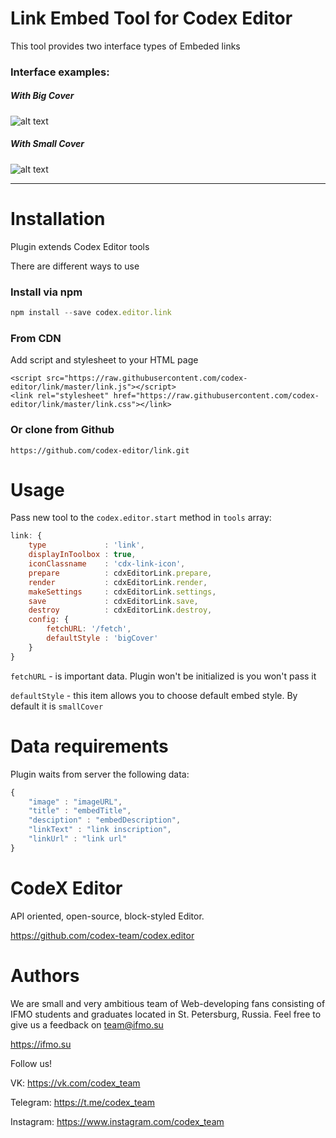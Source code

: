# Link Embed Tool for Codex Editor

This tool provides two interface types of Embeded links

### Interface examples:

##### With Big Cover
![alt text](http://i.imgur.com/OrFJb9q.png "Big cover")


##### With Small Cover
![alt text](http://i.imgur.com/NuAgQdM.png "Small cover")

---

# Installation

Plugin extends Codex Editor tools

There are different ways to use

### Install via npm

```javascript
npm install --save codex.editor.link
```

### From CDN

Add script and stylesheet to your HTML page

```
<script src="https://raw.githubusercontent.com/codex-editor/link/master/link.js"></script>
<link rel="stylesheet" href="https://raw.githubusercontent.com/codex-editor/link/master/link.css"></link>
```


### Or clone from Github

```
https://github.com/codex-editor/link.git
```

# Usage

Pass new tool to the ```codex.editor.start``` method in ```tools``` array:

```javascript
link: {
    type             : 'link',
    displayInToolbox : true,
    iconClassname    : 'cdx-link-icon',
    prepare          : cdxEditorLink.prepare,
    render           : cdxEditorLink.render,
    makeSettings     : cdxEditorLink.settings,
    save             : cdxEditorLink.save,
    destroy          : cdxEditorLink.destroy,
    config: {
        fetchURL: '/fetch',
        defaultStyle : 'bigCover'
    }
}
```

```fetchURL``` - is important data. Plugin won't be initialized is you won't pass it

```defaultStyle``` - this item allows you to choose default embed style. By default it is ```smallCover```

# Data requirements

Plugin waits from server the following data:

```javascript
{
    "image" : "imageURL",
    "title" : "embedTitle",
    "desciption" : "embedDescription",
    "linkText" : "link inscription",
    "linkUrl" : "link url"
}
````

# CodeX Editor

API oriented, open-source, block-styled Editor.

https://github.com/codex-team/codex.editor

# Authors

We are small and very ambitious team of Web-developing fans consisting of IFMO students and graduates located in St. Petersburg, Russia.
Feel free to give us a feedback on team@ifmo.su

https://ifmo.su

Follow us!

VK: https://vk.com/codex_team

Telegram: https://t.me/codex_team

Instagram: https://www.instagram.com/codex_team